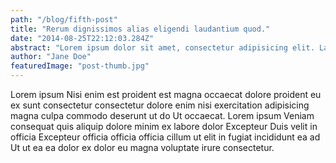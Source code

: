 ```yaml
---
path: "/blog/fifth-post"
title: "Rerum dignissimos alias eligendi laudantium quod."
date: "2014-08-25T22:12:03.284Z"
abstract: "Lorem ipsum dolor sit amet, consectetur adipisicing elit. Laborum fuga distinctio natus ab sint voluptate quos cumque assumenda ipsa cupiditate aperiam officiis recusandae nemo labore adipisci harum, ea odio dolor."
author: "Jane Doe"
featuredImage: "post-thumb.jpg"
---
```


Lorem ipsum Nisi enim est proident est magna occaecat dolore proident eu ex sunt consectetur consectetur dolore enim nisi exercitation adipisicing magna culpa commodo deserunt ut do Ut occaecat. Lorem ipsum Veniam consequat quis aliquip dolore minim ex labore dolor Excepteur Duis velit in officia Excepteur officia officia officia cillum ut elit in fugiat incididunt ea ad Ut ut ea ea dolor ex dolor eu magna voluptate irure consectetur.
